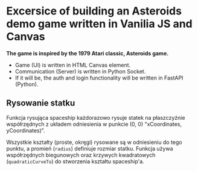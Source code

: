 # Excersice of building an Asteroids demo game written in Vanilia JS and Canvas

**The game is inspired by the 1979 Atari classic, Asteroids game.**

- Game (UI) is written in HTML Canvas element.
- Communication (Server) is written in Python Socket.
- If it will be, the auth and login functionality will be written in FastAPI (Python).

## Rysowanie statku

Funkcja rysująca spaceship każdorazowo rysuje statek na płaszczyźnie współrzędnych z układem odniesienia w punkcie (0, 0) "xCoordinates, yCoordinates)".

Wszystkie kształty (proste, okręgi) rysowane są w odniesieniu do tego punktu, a promień (`radius`) definiuje rozmiar statku. Funkcja używa współrzędnych biegunowych oraz krzywych kwadratowych (`quadraticCurveTo`) do stworzenia kształtu spaceship'a.
